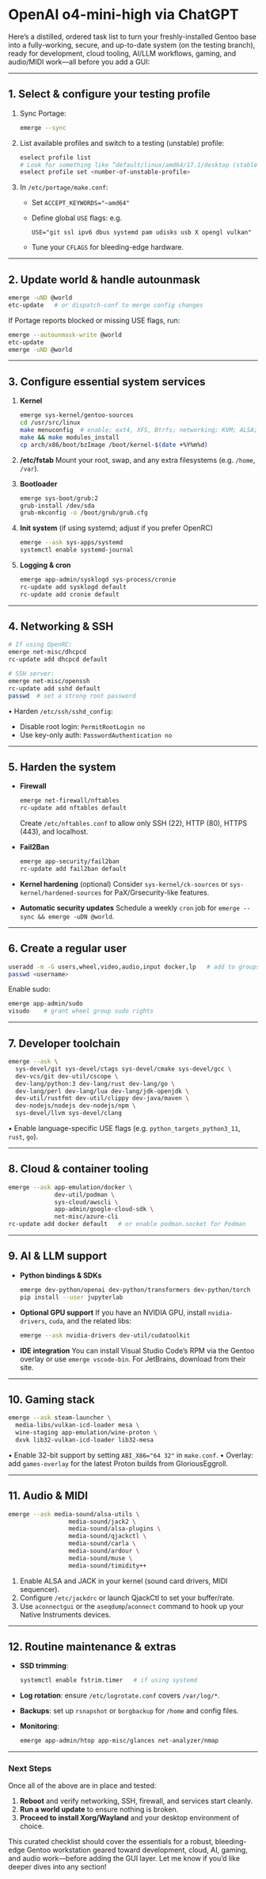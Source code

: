 # OpenAI o4-mini-high via ChatGPT

Here’s a distilled, ordered task list to turn your freshly-installed Gentoo base into a fully-working, secure, and up-to-date system (on the testing branch), ready for development, cloud tooling, AI/LLM workflows, gaming, and audio/MIDI work—all before you add a GUI:

---

## 1. Select & configure your testing profile

1. Sync Portage:

   ```bash
   emerge --sync
   ```
2. List available profiles and switch to a testing (unstable) profile:

   ```bash
   eselect profile list
   # Look for something like “default/linux/amd64/17.1/desktop (stable)” vs “.../17.1/desktop/unstable”
   eselect profile set <number-of-unstable-profile>
   ```
3. In `/etc/portage/make.conf`:

   * Set `ACCEPT_KEYWORDS="~amd64"`
   * Define global `USE` flags: e.g.

     ```text
     USE="git ssl ipv6 dbus systemd pam udisks usb X opengl vulkan"
     ```
   * Tune your `CFLAGS` for bleeding-edge hardware.

---

## 2. Update world & handle autounmask

```bash
emerge -uND @world
etc-update   # or dispatch-conf to merge config changes
```

If Portage reports blocked or missing USE flags, run:

```bash
emerge --autounmask-write @world
etc-update
emerge -uND @world
```

---

## 3. Configure essential system services

1. **Kernel**

   ```bash
   emerge sys-kernel/gentoo-sources
   cd /usr/src/linux
   make menuconfig  # enable: ext4, XFS, Btrfs; networking; KVM; ALSA; MIDI; virtio if VM; etc.
   make && make modules_install
   cp arch/x86/boot/bzImage /boot/kernel-$(date +%Y%m%d)
   ```
2. **/etc/fstab**
   Mount your root, swap, and any extra filesystems (e.g. `/home`, `/var`).
3. **Bootloader**

   ```bash
   emerge sys-boot/grub:2
   grub-install /dev/sda
   grub-mkconfig -o /boot/grub/grub.cfg
   ```
4. **Init system** (if using systemd; adjust if you prefer OpenRC)

   ```bash
   emerge --ask sys-apps/systemd
   systemctl enable systemd-journal
   ```
5. **Logging & cron**

   ```bash
   emerge app-admin/sysklogd sys-process/cronie
   rc-update add sysklogd default
   rc-update add cronie default
   ```

---

## 4. Networking & SSH

```bash
# If using OpenRC:
emerge net-misc/dhcpcd
rc-update add dhcpcd default

# SSH server:
emerge net-misc/openssh
rc-update add sshd default
passwd  # set a strong root password
```

• Harden `/etc/ssh/sshd_config`:

* Disable root login: `PermitRootLogin no`
* Use key-only auth: `PasswordAuthentication no`

---

## 5. Harden the system

* **Firewall**

  ```bash
  emerge net-firewall/nftables
  rc-update add nftables default
  ```

  Create `/etc/nftables.conf` to allow only SSH (22), HTTP (80), HTTPS (443), and localhost.
* **Fail2Ban**

  ```bash
  emerge app-security/fail2ban
  rc-update add fail2ban default
  ```
* **Kernel hardening** (optional)
  Consider `sys-kernel/ck-sources` or `sys-kernel/hardened-sources` for PaX/Grsecurity-like features.
* **Automatic security updates**
  Schedule a weekly `cron` job for `emerge --sync && emerge -uDN @world`.

---

## 6. Create a regular user

```bash
useradd -m -G users,wheel,video,audio,input docker,lp   # add to groups as needed
passwd <username>
```

Enable sudo:

```bash
emerge app-admin/sudo
visudo    # grant wheel group sudo rights
```

---

## 7. Developer toolchain

```bash
emerge --ask \
  sys-devel/git sys-devel/ctags sys-devel/cmake sys-devel/gcc \
  dev-vcs/git dev-util/cscope \
  dev-lang/python:3 dev-lang/rust dev-lang/go \
  dev-lang/perl dev-lang/lua dev-lang/jdk-openjdk \
  dev-util/rustfmt dev-util/clippy dev-java/maven \
  dev-nodejs/nodejs dev-nodejs/npm \
  sys-devel/llvm sys-devel/clang
```

• Enable language-specific USE flags (e.g. `python_targets_python3_11`, `rust`, `go`).

---

## 8. Cloud & container tooling

```bash
emerge --ask app-emulation/docker \
             dev-util/podman \
             sys-cloud/awscli \
             app-admin/google-cloud-sdk \
             net-misc/azure-cli
rc-update add docker default   # or enable podman.socket for Podman
```

---

## 9. AI & LLM support

* **Python bindings & SDKs**

  ```bash
  emerge dev-python/openai dev-python/transformers dev-python/torch
  pip install --user jupyterlab
  ```
* **Optional GPU support**
  If you have an NVIDIA GPU, install `nvidia-drivers`, `cuda`, and the related libs:

  ```bash
  emerge --ask nvidia-drivers dev-util/cudatoolkit
  ```
* **IDE integration**
  You can install Visual Studio Code’s RPM via the Gentoo overlay or use `emerge vscode-bin`. For JetBrains, download from their site.

---

## 10. Gaming stack

```bash
emerge --ask steam-launcher \
  media-libs/vulkan-icd-loader mesa \
  wine-staging app-emulation/wine-proton \
  dxvk lib32-vulkan-icd-loader lib32-mesa
```

• Enable 32-bit support by setting `ABI_X86="64 32"` in `make.conf`.
• Overlay: add `games-overlay` for the latest Proton builds from GloriousEggroll.

---

## 11. Audio & MIDI

```bash
emerge --ask media-sound/alsa-utils \
                 media-sound/jack2 \
                 media-sound/alsa-plugins \
                 media-sound/qjackctl \
                 media-sound/carla \
                 media-sound/ardour \
                 media-sound/muse \
                 media-sound/timidity++
```

1. Enable ALSA and JACK in your kernel (sound card drivers, MIDI sequencer).
2. Configure `/etc/jackdrc` or launch QjackCtl to set your buffer/rate.
3. Use `aconnectgui` or the `aseqdump`/`aconnect` command to hook up your Native Instruments devices.

---

## 12. Routine maintenance & extras

* **SSD trimming**:

  ```bash
  systemctl enable fstrim.timer   # if using systemd
  ```
* **Log rotation**: ensure `/etc/logrotate.conf` covers `/var/log/*`.
* **Backups**: set up `rsnapshot` or `borgbackup` for `/home` and config files.
* **Monitoring**:

  ```bash
  emerge app-admin/htop app-misc/glances net-analyzer/nmap
  ```

---

### Next Steps

Once all of the above are in place and tested:

1. **Reboot** and verify networking, SSH, firewall, and services start cleanly.
2. **Run a world update** to ensure nothing is broken.
3. **Proceed to install Xorg/Wayland** and your desktop environment of choice.

This curated checklist should cover the essentials for a robust, bleeding-edge Gentoo workstation geared toward development, cloud, AI, gaming, and audio work—before adding the GUI layer. Let me know if you’d like deeper dives into any section!
